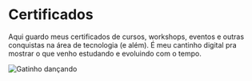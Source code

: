 # Certificados

Aqui guardo meus certificados de cursos, workshops, eventos e outras conquistas na área de tecnologia (e além). É meu cantinho digital pra mostrar o que venho estudando e evoluindo com o tempo.

![Gatinho dançando](https://i.pinimg.com/originals/15/0f/78/150f78d18fd597611f77b4ae7d2f1f58.gif)
